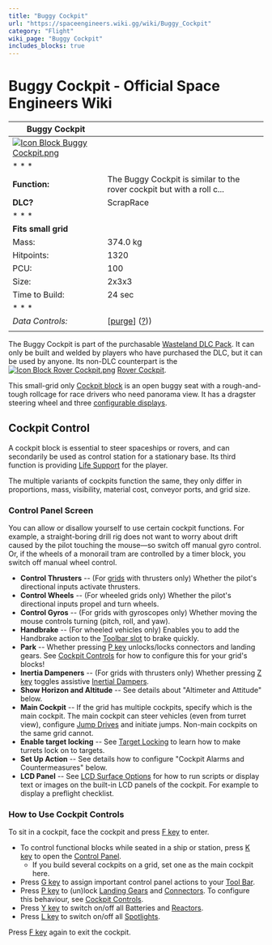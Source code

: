 ```yaml
---
title: "Buggy Cockpit"
url: "https://spaceengineers.wiki.gg/wiki/Buggy_Cockpit"
category: "Flight"
wiki_page: "Buggy Cockpit"
includes_blocks: true
---
```


# Buggy Cockpit - Official Space Engineers Wiki

| Buggy Cockpit |     |
| --- | --- |
| [![Icon Block Buggy Cockpit.png](https://spaceengineers.wiki.gg/images/Icon_Block_Buggy_Cockpit.png?7ec859)](https://spaceengineers.wiki.gg/wiki/File:Icon_Block_Buggy_Cockpit.png) |     |
| * * * |     |
| **Function:** | The Buggy Cockpit is similar to the rover cockpit but with a roll c... |
| **DLC?** | ScrapRace |
| * * * |     |
| **Fits small grid** |     |
| Mass: | 374.0 kg |
| Hitpoints: | 1320 |
| PCU: | 100 |
| Size: | 2x3x3 |
| Time to Build: | 24 sec |
| * * * |     |
| _Data Controls:_ | \[[purge](https://spaceengineers.wiki.gg/wiki/Buggy_Cockpit?action=purge)\] ([?](https://spaceengineers.wiki.gg/wiki/Template:Info_Block))) |
|     |     |

The Buggy Cockpit is part of the purchasable [Wasteland DLC Pack](https://spaceengineers.wiki.gg/wiki/Category:Wasteland_Pack "Category:Wasteland Pack"). It can only be built and welded by players who have purchased the DLC, but it can be used by anyone. Its non-DLC counterpart is the  [![Icon Block Rover Cockpit.png](https://spaceengineers.wiki.gg/images/thumb/Icon_Block_Rover_Cockpit.png/21px-Icon_Block_Rover_Cockpit.png?4e98b5)](https://spaceengineers.wiki.gg/wiki/Rover_Cockpit "Rover Cockpit") [Rover Cockpit](https://spaceengineers.wiki.gg/wiki/Rover_Cockpit "Rover Cockpit").

This small-grid only [Cockpit block](https://spaceengineers.wiki.gg/wiki/Cockpit_block "Cockpit block") is an open buggy seat with a rough-and-tough rollcage for race drivers who need panorama view. It has a dragster steering wheel and three [configurable displays](https://spaceengineers.wiki.gg/wiki/LCD_Surface_Options "LCD Surface Options").

## Cockpit Control

A cockpit block is essential to steer spaceships or rovers, and can secondarily be used as control station for a stationary base. Its third function is providing [Life Support](https://spaceengineers.wiki.gg/wiki/Life_Support "Life Support") for the player.

The multiple variants of cockpits function the same, they only differ in proportions, mass, visibility, material cost, conveyor ports, and grid size.

### Control Panel Screen

You can allow or disallow yourself to use certain cockpit functions. For example, a straight-boring drill rig does not want to worry about drift caused by the pilot touching the mouse—so switch off manual gyro control. Or, if the wheels of a monorail tram are controlled by a timer block, you switch off manual wheel control.

*   **Control Thrusters** -- (For [grids](https://spaceengineers.wiki.gg/wiki/Grid "Grid") with thrusters only) Whether the pilot's directional inputs activate thrusters.
*   **Control Wheels** -- (For wheeled grids only) Whether the pilot's directional inputs propel and turn wheels.
*   **Control Gyros** -- (For grids with gyroscopes only) Whether moving the mouse controls turning (pitch, roll, and yaw).
*   **Handbrake** -- (For wheeled vehicles only) Enables you to add the Handbrake action to the [Toolbar slot](https://spaceengineers.wiki.gg/wiki/Tool_Bar "Tool Bar") to brake quickly.
*   **Park** -- Whether pressing [P key](https://spaceengineers.wiki.gg/wiki/Key_Bindings "Key Bindings") unlocks/locks connectors and landing gears. See [Cockpit Controls](https://spaceengineers.wiki.gg/wiki/Cockpit_Controls "Cockpit Controls") for how to configure this for your grid's blocks!
*   **Inertia Dampeners** -- (For grids with thrusters only) Whether pressing [Z key](https://spaceengineers.wiki.gg/wiki/Key_Bindings "Key Bindings") toggles assistive [Inertial Dampers](https://spaceengineers.wiki.gg/wiki/Inertial_Dampers "Inertial Dampers").
*   **Show Horizon and Altitude** -- See details about "Altimeter and Attitude" below.
*   **Main Cockpit** -- If the grid has multiple cockpits, specify which is the main cockpit. The main cockpit can steer vehicles (even from turret view), configure [Jump Drives](https://spaceengineers.wiki.gg/wiki/Jump_Drive "Jump Drive") and initiate jumps. Non-main cockpits on the same grid cannot.
*   **Enable target locking** -- See [Target Locking](https://spaceengineers.wiki.gg/wiki/Target_Locking "Target Locking") to learn how to make turrets lock on to targets.
*   **Set Up Action** -- See details how to configure "Cockpit Alarms and Countermeasures" below.
*   **LCD Panel** -- See [LCD Surface Options](https://spaceengineers.wiki.gg/wiki/LCD_Surface_Options "LCD Surface Options") for how to run scripts or display text or images on the built-in LCD panels of the cockpit. For example to display a preflight checklist.

### How to Use Cockpit Controls

To sit in a cockpit, face the cockpit and press [F key](https://spaceengineers.wiki.gg/wiki/Key_Bindings "Key Bindings") to enter.

*   To control functional blocks while seated in a ship or station, press [K key](https://spaceengineers.wiki.gg/wiki/Key_Bindings "Key Bindings") to open the [Control Panel](https://spaceengineers.wiki.gg/wiki/Control_Panel_Screen "Control Panel Screen").
    *   If you build several cockpits on a grid, set one as the main cockpit here.
*   Press [G key](https://spaceengineers.wiki.gg/wiki/Key_Bindings "Key Bindings") to assign important control panel actions to your [Tool Bar](https://spaceengineers.wiki.gg/wiki/Tool_Bar "Tool Bar").
*   Press [P key](https://spaceengineers.wiki.gg/wiki/Key_Bindings "Key Bindings") to (un)lock [Landing Gears](https://spaceengineers.wiki.gg/wiki/Landing_Gear "Landing Gear") and [Connectors](https://spaceengineers.wiki.gg/wiki/Connector "Connector"). To configure this behaviour, see [Cockpit Controls](https://spaceengineers.wiki.gg/wiki/Cockpit_Controls "Cockpit Controls").
*   Press [Y key](https://spaceengineers.wiki.gg/wiki/Key_Bindings "Key Bindings") to switch on/off all Batteries and [Reactors](https://spaceengineers.wiki.gg/wiki/Reactor "Reactor").
*   Press [L key](https://spaceengineers.wiki.gg/wiki/Key_Bindings "Key Bindings") to switch on/off all [Spotlights](https://spaceengineers.wiki.gg/wiki/Spotlight "Spotlight").

Press [F key](https://spaceengineers.wiki.gg/wiki/Key_Bindings "Key Bindings") again to exit the cockpit.
